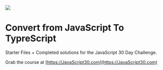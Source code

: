 ﻿![](https://javascript30.com/images/JS3-social-share.png)

# Convert from JavaScript To TypreScript

Starter Files + Completed solutions for the JavaScript 30 Day Challenge.

Grab the course at [https://JavaScript30.com](https://JavaScript30.com)

